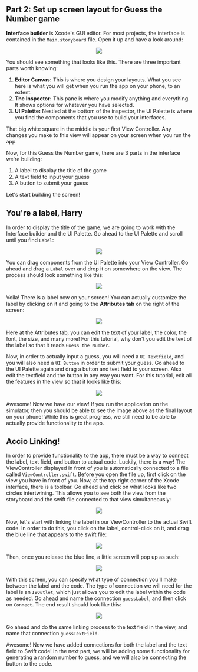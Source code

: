 ## Part 2: Set up screen layout for Guess the Number game

**Interface builder** is Xcode's GUI editor. For most projects, the interface is contained in the `Main.storyboard` file. Open it up and have a look around:

<p align="center"> <img src="/images/storyboardPic.png" align="center"> </p>

You should see something that looks like this. There are three important parts worth knowing:

1. **Editor Canvas:** This is where you design your layouts. What you see here is what you will get when you run the app on your phone, to an extent.
3. **The Inspector:** This pane is where you modify anything and everything. It shows options for whatever you have selected.
4. **UI Palette:** Nestled at the bottom of the inspector, the UI Palette is where you find the components that you use to build your interfaces.

That big white square in the middle is your first View Controller. Any changes you make to this view will appear on your screen when you run the app.

Now, for this Guess the Number game, there are 3 parts in the interface we're building:
1. A label to display the title of the game
2. A text field to input your guess
3. A button to submit your guess

Let's start building the screen!

## You're a label, Harry
In order to display the title of the game, we are going to work with the Interface builder and the UI Palette. Go ahead to the UI Palette and scroll until you find `Label`:

<p align="center"> <img src="/images/uiPalette.png" align="center"> </p>

You can drag components from the UI Palette into your View Controller. Go ahead and drag a `Label` over and drop it on somewhere on the view. The process should look something like this:

<p align="center"> <img src="/images/dragLabel.png" align="center"> </p>

Voila! There is a label now on your screen! You can actually customize the label by clicking on it and going to the **Attributes tab** on the right of the screen:

<p align="center"> <img src="/images/editLabel.png" align="center"> </p>

Here at the Attributes tab, you can edit the text of your label, the color, the font, the size, and many more! For this tutorial, why don't you edit the text of the label so that it reads `Guess the Number`.

Now, in order to actually input a guess, you will need a `UI Textfield`, and you will also need a `UI Button` in order to submit your guess. Go ahead to the UI Palette again and drag a button and text field to your screen. Also edit the textfield and the button in any way you want. For this tutorial, edit all the features in the view so that it looks like this:

<p align="center"> <img src="/images/finalLayout.png" align="center"> </p>

Awesome! Now we have our view! If you run the application on the simulator, then you should be able to see the image above as the final layout on your phone! While this is great progress, we still need to be able to actually provide functionality to the app.

## Accio Linking!
In order to provide functionality to the app, there must be a way to connect the label, text field, and button to actual code. Luckily, there is a way! The ViewController displayed in front of you is automatically connected to a file called `ViewController.swift`. Before you open the file up, first click on the view you have in front of you. Now, at the top right corner of the Xcode interface, there is a toolbar. Go ahead and click on what looks like two circles intertwining. This allows you to see both the view from the storyboard and the swift file connected to that view simultaneously:

<p align="center"> <img src="/images/twoScreen.png" align="center"> </p>

Now, let's start with linking the label in our ViewController to the actual Swift code. In order to do this, you click on the label, control-click on it, and drag the blue line that appears to the swift file:

<p align="center"> <img src="/images/linkage.png" align="center"> </p>

Then, once you release the blue line, a little screen will pop up as such:

<p align="center"> <img src="/images/addOutlet.png" align="center"> </p>

With this screen, you can specify what type of connection you'll make between the label and the code. The type of connection we will need for the label is an `IBOutlet`, which just allows you to edit the label within the code as needed. Go ahead and name the connection `guessLabel`, and then click on `Connect`. The end result should look like this:

<p align="center"> <img src="/images/guessLabel.png" align="center"> </p>

Go ahead and do the same linking process to the text field in the view, and name that connection `guessTextField`.

Awesome! Now we have added connections for both the label and the text field to Swift code! In the next part, we will be adding some functionality for generating a random number to guess, and we will also be connecting the button to the code.
